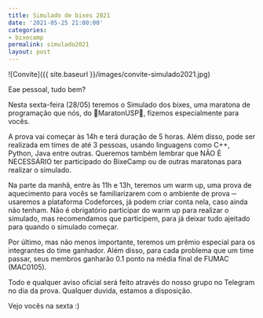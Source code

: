```yaml
---
title: Simulado de bixes 2021
date: '2021-05-25 21:00:00'
categories:
- bixecamp
permalink: simulado2021
layout: post
---
```


![Convite]({{ site.baseurl }}/images/convite-simulado2021.jpg)

Eae pessoal, tudo bem?

Nesta sexta-feira (28/05) teremos o Simulado dos bixes, uma maratona de programação que nós, do 🎈MaratonUSP🎈, fizemos especialmente para vocês.

A prova vai começar às 14h e terá duração de 5 horas. Além disso, pode ser realizada em times de até 3 pessoas, usando linguagens como C++, Python, Java entre outras. Queremos também lembrar que NÃO É NECESSÁRIO ter participado do BixeCamp ou de outras maratonas para realizar o simulado.

Na parte da manhã, entre às 11h e 13h, teremos um warm up, uma prova de aquecimento para vocês se familiarizarem com o ambiente de prova ─ usaremos a plataforma Codeforces, já podem criar conta nela, caso ainda não tenham. Não é obrigatório participar do warm up para realizar o simulado, mas recomendamos que participem, para já deixar tudo ajeitado para quando o simulado começar.  

Por último, mas não menos importante, teremos um prêmio especial para os integrantes do time ganhador. Além disso, para cada problema que um time passar, seus membros ganharão 0.1 ponto na média final de FUMAC (MAC0105).

Todo e qualquer aviso oficial será feito através do nosso grupo no Telegram no dia da prova. Qualquer duvida, estamos a disposição.

Vejo vocês na sexta :)